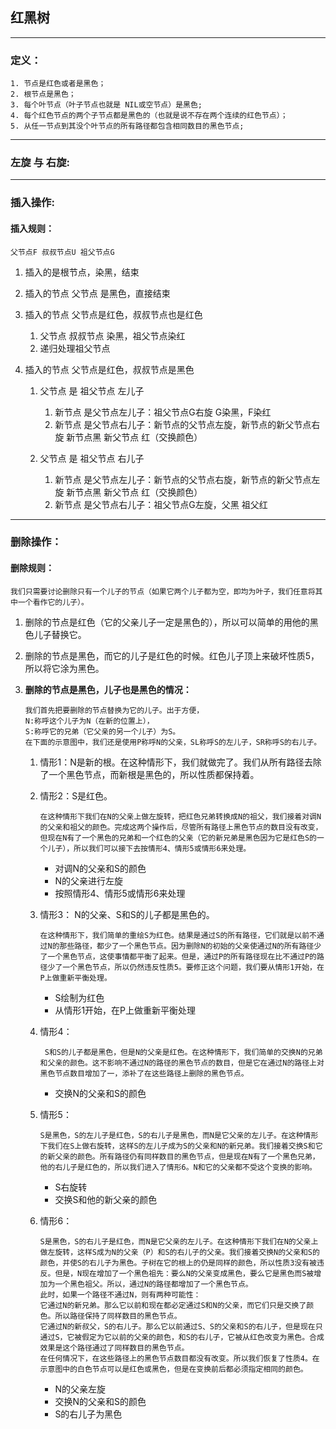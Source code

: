 ## 红黑树

---

### 定义：

```
1. 节点是红色或者是黑色；
2. 根节点是黑色；
3. 每个叶节点（叶子节点也就是 NIL或空节点）是黑色;
4. 每个红色节点的两个子节点都是黑色的（也就是说不存在两个连续的红色节点）；
5. 从任一节点到其没个叶节点的所有路径都包含相同数目的黑色节点;
```
---

### 左旋 与 右旋:

---

### 插入操作:
#### 插入规则：
    父节点F 叔叔节点U 祖父节点G
1. 插入的是根节点，染黑，结束
1. 插入的节点 父节点 是黑色，直接结束
1. 插入的节点 父节点是红色，叔叔节点也是红色
    1. 父节点 叔叔节点 染黑，祖父节点染红
    1. 递归处理祖父节点
1. 插入的节点 父节点是红色，叔叔节点是黑色

    1. 父节点 是 祖父节点 左儿子
        1. 新节点 是父节点左儿子：祖父节点G右旋 G染黑，F染红
        1. 新节点 是父节点右儿子：新节点的父节点左旋，新节点的新父节点右旋 新节点黑 新父节点 红（交换颜色）

    1. 父节点 是 祖父节点 右儿子
        1. 新节点 是父节点左儿子：新节点的父节点右旋，新节点的新父节点左旋  新节点黑 新父节点 红（交换颜色）
        1. 新节点 是父节点右儿子：祖父节点G左旋，父黑 祖父红
--- 

### 删除操作：
#### 删除规则：

```
我们只需要讨论删除只有一个儿子的节点（如果它两个儿子都为空，即均为叶子，我们任意将其中一个看作它的儿子）。
```
1. 删除的节点是红色（它的父亲儿子一定是黑色的），所以可以简单的用他的黑色儿子替换它。
1. 删除的节点是黑色，而它的儿子是红色的时候。红色儿子顶上来破坏性质5，所以将它涂为黑色。


1. **删除的节点是黑色，儿子也是黑色的情况：** 
    ```
    我们首先把要删除的节点替换为它的儿子。出于方便，
    N:称呼这个儿子为N（在新的位置上），
    S:称呼它的兄弟（它父亲的另一个儿子）为S。
    在下面的示意图中，我们还是使用P称呼N的父亲，SL称呼S的左儿子，SR称呼S的右儿子。
    ```
    
    1.  情形1：N是新的根。在这种情形下，我们就做完了。我们从所有路径去除了一个黑色节点，而新根是黑色的，所以性质都保持着。

    1.  情形2：S是红色。
        
        ```
        在这种情形下我们在N的父亲上做左旋转，把红色兄弟转换成N的祖父，我们接着对调N的父亲和祖父的颜色。完成这两个操作后，尽管所有路径上黑色节点的数目没有改变，但现在N有了一个黑色的兄弟和一个红色的父亲（它的新兄弟是黑色因为它是红色S的一个儿子），所以我们可以接下去按情形4、情形5或情形6来处理。
        ```
        * 对调N的父亲和S的颜色
        * N的父亲进行左旋
        * 按照情形4、情形5或情形6来处理

    1.  情形3： N的父亲、S和S的儿子都是黑色的。
        
        ```
        在这种情形下，我们简单的重绘S为红色。结果是通过S的所有路径，它们就是以前不通过N的那些路径，都少了一个黑色节点。因为删除N的初始的父亲使通过N的所有路径少了一个黑色节点，这使事情都平衡了起来。但是，通过P的所有路径现在比不通过P的路径少了一个黑色节点，所以仍然违反性质5。要修正这个问题，我们要从情形1开始，在P上做重新平衡处理。
        ```
        * S绘制为红色
        * 从情形1开始，在P上做重新平衡处理

    1.  情形4：

        ```
         S和S的儿子都是黑色，但是N的父亲是红色。在这种情形下，我们简单的交换N的兄弟和父亲的颜色。这不影响不通过N的路径的黑色节点的数目，但是它在通过N的路径上对黑色节点数目增加了一，添补了在这些路径上删除的黑色节点。
        ```
        * 交换N的父亲和S的颜色

    1.  情形5：
        
        ```
        S是黑色，S的左儿子是红色，S的右儿子是黑色，而N是它父亲的左儿子。在这种情形下我们在S上做右旋转，这样S的左儿子成为S的父亲和N的新兄弟。我们接着交换S和它的新父亲的颜色。所有路径仍有同样数目的黑色节点，但是现在N有了一个黑色兄弟，他的右儿子是红色的，所以我们进入了情形6。N和它的父亲都不受这个变换的影响。
        ```

        * S右旋转
        * 交换S和他的新父亲的颜色

    1.  情形6：

        ```
        S是黑色，S的右儿子是红色，而N是它父亲的左儿子。在这种情形下我们在N的父亲上做左旋转，这样S成为N的父亲（P）和S的右儿子的父亲。我们接着交换N的父亲和S的颜色，并使S的右儿子为黑色。子树在它的根上的仍是同样的颜色，所以性质3没有被违反。但是，N现在增加了一个黑色祖先：要么N的父亲变成黑色，要么它是黑色而S被增加为一个黑色祖父。所以，通过N的路径都增加了一个黑色节点。
        此时，如果一个路径不通过N，则有两种可能性：
        它通过N的新兄弟。那么它以前和现在都必定通过S和N的父亲，而它们只是交换了颜色。所以路径保持了同样数目的黑色节点。
        它通过N的新叔父，S的右儿子。那么它以前通过S、S的父亲和S的右儿子，但是现在只通过S，它被假定为它以前的父亲的颜色，和S的右儿子，它被从红色改变为黑色。合成效果是这个路径通过了同样数目的黑色节点。
        在任何情况下，在这些路径上的黑色节点数目都没有改变。所以我们恢复了性质4。在示意图中的白色节点可以是红色或黑色，但是在变换前后都必须指定相同的颜色。
        ```
        *  N的父亲左旋
        *  交换N的父亲和S的颜色
        *  S的右儿子为黑色